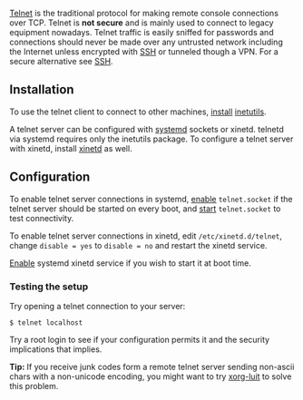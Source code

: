 [Telnet](https://en.wikipedia.org/wiki/Telnet "wikipedia:Telnet") is the traditional protocol for making remote console connections over TCP. Telnet is **not secure** and is mainly used to connect to legacy equipment nowadays. Telnet traffic is easily sniffed for passwords and connections should never be made over any untrusted network including the Internet unless encrypted with [SSH](/index.php/SSH "SSH") or tunneled though a VPN. For a secure alternative see [SSH](/index.php/SSH "SSH").

## Installation

To use the telnet client to connect to other machines, [install](/index.php/Install "Install") [inetutils](https://www.archlinux.org/packages/?name=inetutils).

A telnet server can be configured with [systemd](/index.php/Systemd "Systemd") sockets or xinetd. telnetd via systemd requires only the inetutils package. To configure a telnet server with xinetd, install [xinetd](https://www.archlinux.org/packages/?name=xinetd) as well.

## Configuration

To enable telnet server connections in systemd, [enable](/index.php/Enable "Enable") `telnet.socket` if the telnet server should be started on every boot, and [start](/index.php/Start "Start") `telnet.socket` to test connectivity.

To enable telnet server connections in xinetd, edit `/etc/xinetd.d/telnet`, change `disable = yes` to `disable = no` and restart the xinetd service.

[Enable](/index.php/Enable "Enable") systemd xinetd service if you wish to start it at boot time.

### Testing the setup

Try opening a telnet connection to your server:

```
$ telnet localhost

```

Try a root login to see if your configuration permits it and the security implications that implies.

**Tip:** If you receive junk codes form a remote telnet server sending non-ascii chars with a non-unicode encoding, you might want to try [xorg-luit](https://www.archlinux.org/packages/?name=xorg-luit) to solve this problem.